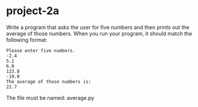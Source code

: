# project-2a

Write a program that asks the user for five numbers and then prints out the average of those numbers.  When you run your program, it should match the following format:
```
Please enter five numbers.
-2.4
5.1
6.0
123.8
-19.0
The average of those numbers is:
22.7
```
The file must be named: average.py
